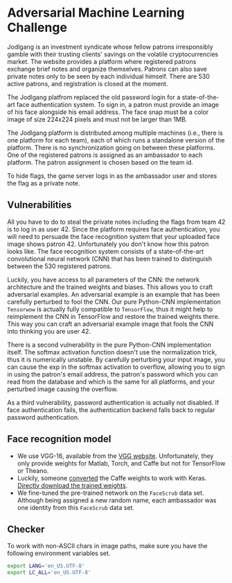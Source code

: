 # Adversarial Machine Learning Challenge

Jodlgang is an investment syndicate whose fellow patrons irresponsibly gamble with their trusting clients' savings on the volatile cryptocurrencies market.
The website provides a platform where registered patrons exchange brief notes and organize themselves. Patrons can also save private notes only to be seen by each individual himself.
There are 530 active patrons, and registration is closed at the moment.

The Jodlgang platfrom replaced the old password login for a state-of-the-art face authentication system. To sign in, a patron must provide an image of his face alongside his email address.
The face snap must be a color image of size 224x224 pixels and must not be larger than 1MB.

The Jodlgang platform is distributed among multiple machines (i.e., there is one platform for each team), each of which runs a standalone version of the platform. There is no synchronization going on between these platforms. One of the registered patrons is assigned as an ambassador to each platform. The patron assignment is chosen based on the team id.

To hide flags, the game server logs in as the ambassador user and stores the flag as a private note.

## Vulnerabilities
All you have to do to steal the private notes including the flags from team 42 is to log in as user 42. Since the platform requires face authentication, you will need to persuade the face recognition system that your uploaded face image shows patron 42. Unfortunately you don't know how this patron looks like. The face recognition system consists of a state-of-the-art convolutional neural network (CNN) that has been trained to distinguish between the 530 registered patrons.

Luckily, you have access to all parameters of the CNN: the network architecture and the trained weights and biases. This allows you to craft adversarial examples. An adversarial example is an example that has been carefully perturbed to fool the CNN. Our pure Python-CNN implementation `Tensorwow` is actually fully compatible to `TensorFlow`, thus it might help to reimplement the CNN in TensorFlow and restore the trained weights there.
This way you can craft an adversarial example image that fools the CNN into thinking you are user 42.

There is a second vulnerability in the pure Python-CNN implementation itself. The softmax activation function doesn't use the normalization trick, thus it is numerically unstable. By carefully perturbing your input image, you can cause the exp in the softmax activation to overflow, allowing you to sign in using the patron's email address, the patron's password which you can read from the database and which is the same for all platforms, and your perturbed image causing the overflow.

As a third vulnerability, password authentication is actually not disabled. If face authentication fails, the authentication backend falls back to regular password authentication.

## Face recognition model
* We use VGG-16, available from the [VGG website](http://www.robots.ox.ac.uk/%7Evgg/software/vgg_face/). Unfortunately, they only provide weights for Matlab, Torch, and Caffe but not for TensorFlow or Theano.
* Luckily, someone [converted](https://github.com/rcmalli/keras-vggface/) the Caffe weights to work with Keras. [Directly download the trained weights](https://github.com/rcmalli/keras-vggface/releases/download/v2.0/rcmalli_vggface_tf_vgg16.h5).
* We fine-tuned the pre-trained network on the `FaceScrub` data set. Although being assigned a new random name, each ambassador was one identity from this `FaceScrub` data set.

## Checker
To work with non-ASCII chars in image paths, make sure you have the following environment variables set.
```bash
export LANG='en_US.UTF-8'
export LC_ALL='en_US.UTF-8'
```
